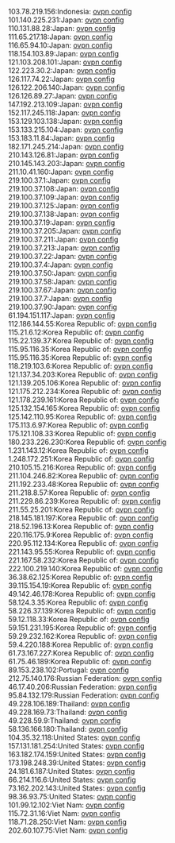 103.78.219.156:Indonesia: [ovpn config](vpn/103_78_219_156.ovpn)  
101.140.225.231:Japan: [ovpn config](vpn/101_140_225_231.ovpn)  
110.131.88.28:Japan: [ovpn config](vpn/110_131_88_28.ovpn)  
111.65.217.18:Japan: [ovpn config](vpn/111_65_217_18.ovpn)  
116.65.94.10:Japan: [ovpn config](vpn/116_65_94_10.ovpn)  
118.154.103.89:Japan: [ovpn config](vpn/118_154_103_89.ovpn)  
121.103.208.101:Japan: [ovpn config](vpn/121_103_208_101.ovpn)  
122.223.30.2:Japan: [ovpn config](vpn/122_223_30_2.ovpn)  
126.117.74.22:Japan: [ovpn config](vpn/126_117_74_22.ovpn)  
126.122.206.140:Japan: [ovpn config](vpn/126_122_206_140.ovpn)  
126.126.89.27:Japan: [ovpn config](vpn/126_126_89_27.ovpn)  
147.192.213.109:Japan: [ovpn config](vpn/147_192_213_109.ovpn)  
152.117.245.118:Japan: [ovpn config](vpn/152_117_245_118.ovpn)  
153.129.103.138:Japan: [ovpn config](vpn/153_129_103_138.ovpn)  
153.133.215.104:Japan: [ovpn config](vpn/153_133_215_104.ovpn)  
153.183.11.84:Japan: [ovpn config](vpn/153_183_11_84.ovpn)  
182.171.245.214:Japan: [ovpn config](vpn/182_171_245_214.ovpn)  
210.143.126.81:Japan: [ovpn config](vpn/210_143_126_81.ovpn)  
210.145.143.203:Japan: [ovpn config](vpn/210_145_143_203.ovpn)  
211.10.41.160:Japan: [ovpn config](vpn/211_10_41_160.ovpn)  
219.100.37.1:Japan: [ovpn config](vpn/219_100_37_1.ovpn)  
219.100.37.108:Japan: [ovpn config](vpn/219_100_37_108.ovpn)  
219.100.37.109:Japan: [ovpn config](vpn/219_100_37_109.ovpn)  
219.100.37.125:Japan: [ovpn config](vpn/219_100_37_125.ovpn)  
219.100.37.138:Japan: [ovpn config](vpn/219_100_37_138.ovpn)  
219.100.37.19:Japan: [ovpn config](vpn/219_100_37_19.ovpn)  
219.100.37.205:Japan: [ovpn config](vpn/219_100_37_205.ovpn)  
219.100.37.211:Japan: [ovpn config](vpn/219_100_37_211.ovpn)  
219.100.37.213:Japan: [ovpn config](vpn/219_100_37_213.ovpn)  
219.100.37.22:Japan: [ovpn config](vpn/219_100_37_22.ovpn)  
219.100.37.4:Japan: [ovpn config](vpn/219_100_37_4.ovpn)  
219.100.37.50:Japan: [ovpn config](vpn/219_100_37_50.ovpn)  
219.100.37.58:Japan: [ovpn config](vpn/219_100_37_58.ovpn)  
219.100.37.67:Japan: [ovpn config](vpn/219_100_37_67.ovpn)  
219.100.37.7:Japan: [ovpn config](vpn/219_100_37_7.ovpn)  
219.100.37.90:Japan: [ovpn config](vpn/219_100_37_90.ovpn)  
61.194.151.117:Japan: [ovpn config](vpn/61_194_151_117.ovpn)  
112.186.144.55:Korea Republic of: [ovpn config](vpn/112_186_144_55.ovpn)  
115.21.6.12:Korea Republic of: [ovpn config](vpn/115_21_6_12.ovpn)  
115.22.139.37:Korea Republic of: [ovpn config](vpn/115_22_139_37.ovpn)  
115.95.116.35:Korea Republic of: [ovpn config](vpn/115_95_116_35.ovpn)  
115.95.116.35:Korea Republic of: [ovpn config](vpn/115_95_116_35.ovpn)  
118.219.103.6:Korea Republic of: [ovpn config](vpn/118_219_103_6.ovpn)  
121.137.34.203:Korea Republic of: [ovpn config](vpn/121_137_34_203.ovpn)  
121.139.205.106:Korea Republic of: [ovpn config](vpn/121_139_205_106.ovpn)  
121.175.212.234:Korea Republic of: [ovpn config](vpn/121_175_212_234.ovpn)  
121.178.239.161:Korea Republic of: [ovpn config](vpn/121_178_239_161.ovpn)  
125.132.154.165:Korea Republic of: [ovpn config](vpn/125_132_154_165.ovpn)  
125.142.110.95:Korea Republic of: [ovpn config](vpn/125_142_110_95.ovpn)  
175.113.6.97:Korea Republic of: [ovpn config](vpn/175_113_6_97.ovpn)  
175.121.108.33:Korea Republic of: [ovpn config](vpn/175_121_108_33.ovpn)  
180.233.226.230:Korea Republic of: [ovpn config](vpn/180_233_226_230.ovpn)  
1.231.143.12:Korea Republic of: [ovpn config](vpn/1_231_143_12.ovpn)  
1.248.172.251:Korea Republic of: [ovpn config](vpn/1_248_172_251.ovpn)  
210.105.15.216:Korea Republic of: [ovpn config](vpn/210_105_15_216.ovpn)  
211.104.246.82:Korea Republic of: [ovpn config](vpn/211_104_246_82.ovpn)  
211.192.233.48:Korea Republic of: [ovpn config](vpn/211_192_233_48.ovpn)  
211.218.8.57:Korea Republic of: [ovpn config](vpn/211_218_8_57.ovpn)  
211.229.86.239:Korea Republic of: [ovpn config](vpn/211_229_86_239.ovpn)  
211.55.25.201:Korea Republic of: [ovpn config](vpn/211_55_25_201.ovpn)  
218.145.181.197:Korea Republic of: [ovpn config](vpn/218_145_181_197.ovpn)  
218.52.196.13:Korea Republic of: [ovpn config](vpn/218_52_196_13.ovpn)  
220.116.175.9:Korea Republic of: [ovpn config](vpn/220_116_175_9.ovpn)  
220.95.112.134:Korea Republic of: [ovpn config](vpn/220_95_112_134.ovpn)  
221.143.95.55:Korea Republic of: [ovpn config](vpn/221_143_95_55.ovpn)  
221.167.58.232:Korea Republic of: [ovpn config](vpn/221_167_58_232.ovpn)  
222.100.219.140:Korea Republic of: [ovpn config](vpn/222_100_219_140.ovpn)  
36.38.62.125:Korea Republic of: [ovpn config](vpn/36_38_62_125.ovpn)  
39.115.154.19:Korea Republic of: [ovpn config](vpn/39_115_154_19.ovpn)  
49.142.46.178:Korea Republic of: [ovpn config](vpn/49_142_46_178.ovpn)  
58.124.3.35:Korea Republic of: [ovpn config](vpn/58_124_3_35.ovpn)  
58.226.37.139:Korea Republic of: [ovpn config](vpn/58_226_37_139.ovpn)  
59.12.118.33:Korea Republic of: [ovpn config](vpn/59_12_118_33.ovpn)  
59.151.231.195:Korea Republic of: [ovpn config](vpn/59_151_231_195.ovpn)  
59.29.232.162:Korea Republic of: [ovpn config](vpn/59_29_232_162.ovpn)  
59.4.220.188:Korea Republic of: [ovpn config](vpn/59_4_220_188.ovpn)  
61.73.167.227:Korea Republic of: [ovpn config](vpn/61_73_167_227.ovpn)  
61.75.46.189:Korea Republic of: [ovpn config](vpn/61_75_46_189.ovpn)  
89.153.238.102:Portugal: [ovpn config](vpn/89_153_238_102.ovpn)  
212.75.140.176:Russian Federation: [ovpn config](vpn/212_75_140_176.ovpn)  
46.17.40.206:Russian Federation: [ovpn config](vpn/46_17_40_206.ovpn)  
95.84.132.179:Russian Federation: [ovpn config](vpn/95_84_132_179.ovpn)  
49.228.106.189:Thailand: [ovpn config](vpn/49_228_106_189.ovpn)  
49.228.169.73:Thailand: [ovpn config](vpn/49_228_169_73.ovpn)  
49.228.59.9:Thailand: [ovpn config](vpn/49_228_59_9.ovpn)  
58.136.166.180:Thailand: [ovpn config](vpn/58_136_166_180.ovpn)  
104.35.32.118:United States: [ovpn config](vpn/104_35_32_118.ovpn)  
157.131.181.254:United States: [ovpn config](vpn/157_131_181_254.ovpn)  
163.182.174.159:United States: [ovpn config](vpn/163_182_174_159.ovpn)  
173.198.248.39:United States: [ovpn config](vpn/173_198_248_39.ovpn)  
24.181.6.187:United States: [ovpn config](vpn/24_181_6_187.ovpn)  
66.214.116.6:United States: [ovpn config](vpn/66_214_116_6.ovpn)  
73.162.202.143:United States: [ovpn config](vpn/73_162_202_143.ovpn)  
98.36.93.75:United States: [ovpn config](vpn/98_36_93_75.ovpn)  
101.99.12.102:Viet Nam: [ovpn config](vpn/101_99_12_102.ovpn)  
115.72.31.16:Viet Nam: [ovpn config](vpn/115_72_31_16.ovpn)  
118.71.28.250:Viet Nam: [ovpn config](vpn/118_71_28_250.ovpn)  
202.60.107.75:Viet Nam: [ovpn config](vpn/202_60_107_75.ovpn)  
